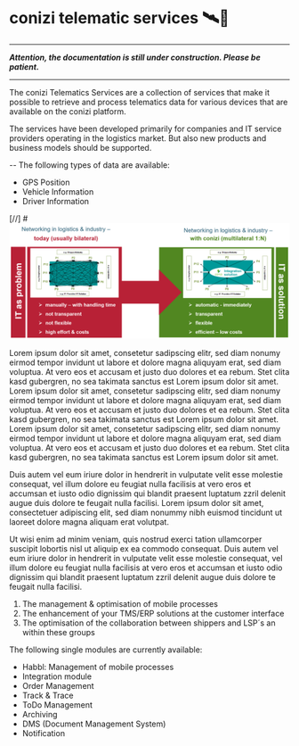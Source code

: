 # conizi telematic services 🛰️📍

---

***Attention, the documentation is still under construction. Please be patient.***

---

The conizi Telematics Services are a collection of services that make it possible to retrieve and process telematics data for various devices that are available on the conizi platform. 

The services have been developed primarily for companies and IT service providers operating in the logistics market. But also new products and business models should be supported.

--
The following types of data are available:

* GPS Position
* Vehicle Information
* Driver Information



[//] #![whats-conizi](docs/conizi/architecture/../../../img/conizi_interface_struktur.png)

Lorem ipsum dolor sit amet, consetetur sadipscing elitr, sed diam nonumy eirmod tempor invidunt ut labore et dolore magna aliquyam erat, sed diam voluptua. At vero eos et accusam et justo duo dolores et ea rebum. Stet clita kasd gubergren, no sea takimata sanctus est Lorem ipsum dolor sit amet. Lorem ipsum dolor sit amet, consetetur sadipscing elitr, sed diam nonumy eirmod tempor invidunt ut labore et dolore magna aliquyam erat, sed diam voluptua. At vero eos et accusam et justo duo dolores et ea rebum. Stet clita kasd gubergren, no sea takimata sanctus est Lorem ipsum dolor sit amet. Lorem ipsum dolor sit amet, consetetur sadipscing elitr, sed diam nonumy eirmod tempor invidunt ut labore et dolore magna aliquyam erat, sed diam voluptua. At vero eos et accusam et justo duo dolores et ea rebum. Stet clita kasd gubergren, no sea takimata sanctus est Lorem ipsum dolor sit amet. 

Duis autem vel eum iriure dolor in hendrerit in vulputate velit esse molestie consequat, vel illum dolore eu feugiat nulla facilisis at vero eros et accumsan et iusto odio dignissim qui blandit praesent luptatum zzril delenit augue duis dolore te feugait nulla facilisi. Lorem ipsum dolor sit amet, consectetuer adipiscing elit, sed diam nonummy nibh euismod tincidunt ut laoreet dolore magna aliquam erat volutpat. 

Ut wisi enim ad minim veniam, quis nostrud exerci tation ullamcorper suscipit lobortis nisl ut aliquip ex ea commodo consequat. Duis autem vel eum iriure dolor in hendrerit in vulputate velit esse molestie consequat, vel illum dolore eu feugiat nulla facilisis at vero eros et accumsan et iusto odio dignissim qui blandit praesent luptatum zzril delenit augue duis dolore te feugait nulla facilisi. 

1.	The management & optimisation of mobile processes 
2.	The enhancement of your TMS/ERP solutions at the customer interface 
3.	The optimisation of the collaboration between shippers and LSP´s an within these groups

The following single modules are currently available:
+	Habbl: Management of mobile processes
+	Integration module
+	Order Management
+	Track & Trace
+	ToDo Management
+	Archiving
+	DMS (Document Management System)
+	Notification


